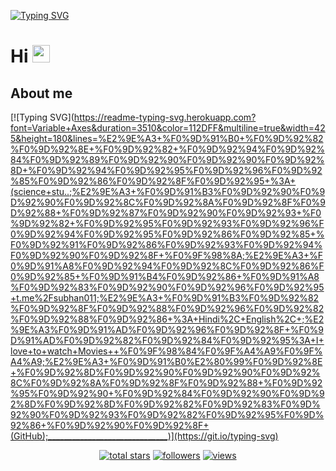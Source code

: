 [![Typing SVG](https://readme-typing-svg.herokuapp.com?font=Variable+Axes&size=60&duration=3510&color=60DAF7&multiline=true&width=425&height=150&lines=Welcome+to;Subhan+profile+)](https://git.io/typing-svg)

# Hi <img src="https://media.giphy.com/media/hvRJCLFzcasrR4ia7z/giphy.gif" width="28">
</h3>

## About me

[![Typing SVG](https://readme-typing-svg.herokuapp.com?font=Variable+Axes&duration=3510&color=112DFF&multiline=true&width=425&height=180&lines=%E2%9E%A3+%F0%9D%91%B0+%F0%9D%92%82%F0%9D%92%8E+%F0%9D%92%82+%F0%9D%92%94%F0%9D%92%84%F0%9D%92%89%F0%9D%92%90%F0%9D%92%90%F0%9D%92%8D+%F0%9D%92%94%F0%9D%92%95%F0%9D%92%96%F0%9D%92%85%F0%9D%92%86%F0%9D%92%8F%F0%9D%92%95+%3A+(science+stu..;%E2%9E%A3+%F0%9D%91%B3%F0%9D%92%90%F0%9D%92%90%F0%9D%92%8C%F0%9D%92%8A%F0%9D%92%8F%F0%9D%92%88+%F0%9D%92%87%F0%9D%92%90%F0%9D%92%93+%F0%9D%92%82+%F0%9D%92%95%F0%9D%92%93%F0%9D%92%96%F0%9D%92%94%F0%9D%92%95%F0%9D%92%86%F0%9D%92%85+%F0%9D%92%91%F0%9D%92%86%F0%9D%92%93%F0%9D%92%94%F0%9D%92%90%F0%9D%92%8F+%F0%9F%98%8A;%E2%9E%A3+%F0%9D%91%A8%F0%9D%92%94%F0%9D%92%8C%F0%9D%92%86%F0%9D%92%85+%F0%9D%91%B4%F0%9D%92%86+%F0%9D%91%A8%F0%9D%92%83%F0%9D%92%90%F0%9D%92%96%F0%9D%92%95+t.me%2Fsubhan011;%E2%9E%A3+%F0%9D%91%B3%F0%9D%92%82%F0%9D%92%8F%F0%9D%92%88%F0%9D%92%96%F0%9D%92%82%F0%9D%92%88%F0%9D%92%86+%3A+Hindi%2C+English%2C+;%E2%9E%A3%F0%9D%91%AD%F0%9D%92%96%F0%9D%92%8F+%F0%9D%91%AD%F0%9D%92%82%F0%9D%92%84%F0%9D%92%95%3A+I+love+to+watch+Movies++%F0%9F%98%84%F0%9F%A4%A9%F0%9F%A4%A9;%E2%9E%A3+%F0%9D%91%B0%E2%80%99%F0%9D%92%8E+%F0%9D%92%8D%F0%9D%92%90%F0%9D%92%90%F0%9D%92%8C%F0%9D%92%8A%F0%9D%92%8F%F0%9D%92%88+%F0%9D%92%95%F0%9D%92%90+%F0%9D%92%84%F0%9D%92%90%F0%9D%92%8D%F0%9D%92%8D%F0%9D%92%82%F0%9D%92%83%F0%9D%92%90%F0%9D%92%93%F0%9D%92%82%F0%9D%92%95%F0%9D%92%86+%F0%9D%92%90%F0%9D%92%8F+(GitHub);______________________________)](https://git.io/typing-svg)

<!-- View counter - https://github.com/subhan-1/Simple-View-Counter -->
<!-- Star counter - https://github.com/idealclover/GitHub-Star-Counter -->
<p align="center">

     
  <a href="https://github.com/subhan-1?tab=repositories&sort=stargazers">
    <img alt="total stars" title="Total stars on GitHub" src="https://custom-icon-badges.herokuapp.com/badge/dynamic/json?logo=star&color=55960c&labelColor=488207&label=Stars&style=for-the-badge&query=%24.stars&url=https://api.github-star-counter.workers.dev/user/subhan-1"/></a>
  <a href="https://github.com/subhan-1?tab=followers">
    <img alt="followers" title="Follow me on Github" src="https://custom-icon-badges.herokuapp.com/github/followers/subhan-1?color=236ad3&labelColor=1155ba&style=for-the-badge&logo=person-add&label=Follow&logoColor=white"/></a>
  <a href="https://github.com/subhan-1/Simple-View-Counter">
    <img alt="views" title="GitHub profile views" src="https://freshidea.com/jonah/app/subhan-1-profile-views"/></a>
</p>
